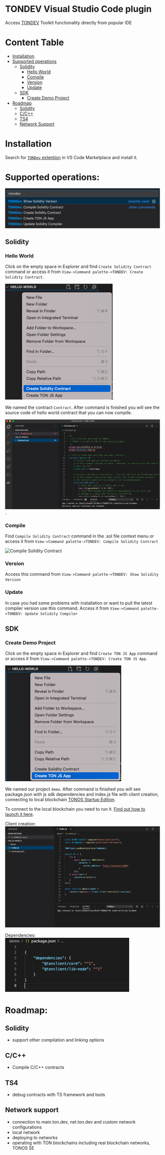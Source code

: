 # TONDEV Visual Studio Code plugin

Access [TONDEV](https://docs.ton.dev/) Toolkit functionality directly from popular IDE

# Content Table
- [Installation](#installation)
- [Supported operations](#supported-operations)
  - [Solidity](#solidity)
    - [Hello World](#hello-world)
    - [Compile](#compile)
    - [Version](#version)
    - [Update](#update)
  - [SDK](#sdk)
    - [Create Demo Project](#create-demo-project)
- [Roadmap](#roadmap)
  - [Solidity](#solidity)
  - [C/C++](#cc)
  - [TS4](#ts4)
  - [Network Support](#network-support)

# Installation
Search for [`TONDev` extention](https://marketplace.visualstudio.com/items?itemName=TONLabs.tondev) in VS Code Marketplace and install it.

# Supported operations:
![TONDEV commands](images/commands.jpg)

## Solidity
### Hello World
Click on the empty space in Explorer and find `Create Solidity Contract` command or access it from 
`View->Command palette->TONDEV: Create Solidity Contract`.

![Create Solidity contract](images/sol_create.jpg).

We named the contract `Contract`. After command is finished you will see the source code of hello world contract that you can now compile.

![Created Solidity contract](images/sol_created.jpg).


### Compile
Find `Compile Solidity Contract` command in the .sol file context menu or access it from 
`View->Command palette->TONDEV: Compile Solidity Contract`

![Compile Solidity Contract](images/compile.gif)

### Version
Access this command from 
`View->Command palette->TONDEV: Show Solidity Version`

### Update
In case you had some problems with installation or want to pull the latest compiler version use this command.
Access it from `View->Command palette->TONDEV: Update Solidity Compiler`


## SDK
### Create Demo Project 
Click on the empty space in Explorer and find `Create TON JS App` command or access it from 
`View->Command palette->TONDEV: Create TON JS App`. 

![Create NodeJS project](images/js_create.jpg)

We named our project `demo`. After command is finished you will see package.json with js sdk dependencies 
and index.js file with client creation, connecting to local blockchain [TONOS Startup Edition](https://docs.ton.dev/86757ecb2/p/19d886-ton-os-se). 

To connect to the local blockchain you need to run it. [Find out how to launch it here](https://docs.ton.dev/86757ecb2/p/324b55-installation/t/7337a3).  


Client creation:
![Client creation](images/js_demo.jpg)

Dependencies:
![Dependencies](images/js_depend.jpg)


# Roadmap:

## Solidity
- support other compilation and linking options

## C/C++
- Compile C/C++ contracts

## TS4
- debug contracts with TS framework and tools

## Network support
- connection to main.ton.dev, net.ton.dev and custom network configurations
- local network
- deploying to networks
- operating with TON blockchains including real blockchain networks, TONOS SE



